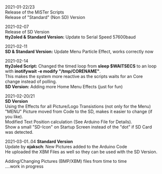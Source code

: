 2021-01-22/23  
Release of the MiSTer Scripts  
Release of "Standard" (Non SD) Version  
  
2021-02-07  
Release of SD Version  
**tty2oled & Standard Version:** Update to Serial Speed 57600baud  

2021-02-11  
**SD & Standard Version:** Update Menu Particle Effect, works correctly now  
  
2021-02-14  
**tty2oled Script:** Changed the timed loop from **sleep $WAITSECS** to an loop with **inotifywait -e modify "/tmp/CORENAME"**.  
This makes the system more reactive as the scripts waits for an Core change instead of polling.  
**SD Version:** Adding more Home Menu Effects (just for fun)  
  
2021-02-20/21  
**SD Version**  
Using the Effects for all Picture/Logo Transistions (not only for the Menu)  
"MENU" Picture moved from Code to the SD, makes it easier to change (if you like).  
Modified Text Position calculation (See Arduino File for Details).  
Show a small "SD-Icon" on Startup Screen instead of the "dot" if SD Card was detected.  
  
2021-03-01..04
**Standard Version**  
Update by **ojaksch**: New Pictures added to the Arduino Code  
He uploaded the XBM Files as well so they can be used with the SD Version.  
  
  
Adding/Changing Pictures (BMP/XBM) files from time to time  
....work in progress  
